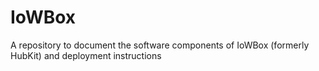 # IoWBox
A repository to document the software components of IoWBox (formerly HubKit) and deployment instructions
